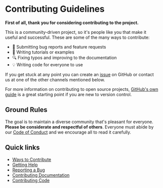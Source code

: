 # Contributing Guidelines

**First of all, thank you for considering contributing to the project.**

This is a community-driven project, so it's people like you that make it useful and
successful.
These are some of the many ways to contribute:

* :bug: Submitting bug reports and feature requests
* :memo: Writing tutorials or examples
* :mag: Fixing typos and improving to the documentation
* :bulb: Writing code for everyone to use

If you get stuck at any point you can create an [issue](https://github.com/GenericMappingTools/gmt/issues)
on GitHub or contact us at one of the other channels mentioned below.

For more information on contributing to open source projects,
[GitHub's own guide](https://guides.github.com/activities/contributing-to-open-source/)
is a great starting point if you are new to version control.


## Ground Rules

The goal is to maintain a diverse community that's pleasant for everyone.
**Please be considerate and respectful of others**.
Everyone must abide by our [Code of Conduct](CODE_OF_CONDUCT.md) and we encourage all to
read it carefully.


## Quick links

* [Ways to Contribute](https://docs.generic-mapping-tools.org/dev/devdocs/contributing.html#ways-to-contribute)
* [Getting Help](https://docs.generic-mapping-tools.org/dev/devdocs/contributing.html#getting-help)
* [Reporting a Bug](https://docs.generic-mapping-tools.org/dev/devdocs/contributing.html#reporting-a-bug)
* [Contributing Documentation](https://docs.generic-mapping-tools.org/dev/devdocs/contributing.html#contributing-documentation)
* [Contributing Code](https://docs.generic-mapping-tools.org/dev/devdocs/contributing.html#contributing-code)
